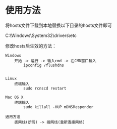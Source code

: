 # 使用方法

将hosts文件下载到本地替换以下目录的hosts文件即可

C:\Windows\System32\drivers\etc

修改hosts后生效的方法：

	Windows
		开始 -> 运行 -> 输入cmd -> 在CMD窗口输入
			ipconfig /flushdns


	Linux
		终端输入
			sudo rcnscd restart

	Mac OS X
		终端输入
			sudo killall -HUP mDNSResponder

	通用方法
		拔网线(断网) -> 插网线(重新连接网络)